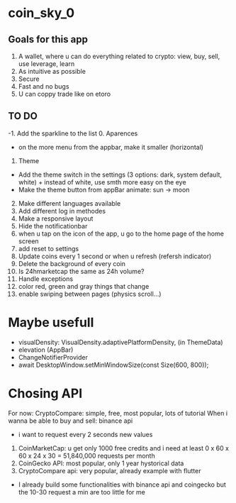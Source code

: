 # coin_sky_0

## Goals for this app
1. A wallet, where u can do everything related to crypto: view, buy, sell, use leverage, learn
2. As intuitive as possible
3. Secure
4. Fast and no bugs
5. U can coppy trade like on etoro

## TO DO
-1. Add the sparkline to the list
0. Aparences
- on the more menu  from the appbar, make it smaller (horizontal) 
1. Theme
- Add the theme switch in the settings (3 options: dark, system default, white) + instead of white, use smth more easy on the eye
- Make the theme button from appBar animate: sun -> moon
2. Make different languages available
3. Add different log in methodes
4. Make a responsive layout
5. Hide the notificationbar
6. when u tap on the icon of the app, u go to the home page of the home screen
7. add reset to settings
8. Update coins every 1 second or when u refresh (refersh indicator)
9. Delete the background of every coin
10. Is 24hmarketcap the same as 24h volume?
11. Handle exceptions
12. color red, green and gray things that change
13. enable swiping between pages (physics scroll...)
# Maybe usefull

- visualDensity: VisualDensity.adaptivePlatformDensity, (in ThemeData)
- elevation (AppBar)
- ChangeNotifierProvider
- await DesktopWindow.setMinWindowSize(const Size(600, 800));

# Chosing API
For now: CryptoCompare: simple, free, most popular, lots of tutorial
When i wanna be able to buy and sell: binance api
- i want to request every 2 seconds new values
1. CoinMarketCap: u get only 1000 free credits and i need at least 0 x 60 x 60 x 24 x 30 = 51,840,000 requests per month
2. CoinGecko API: most popular, only 1 year hystorical data
3. CryptoCompare api: very popular, already example with flutter 
- I already build some functionalities with binance api and coingecko but the 10-30 request a min are too little for me